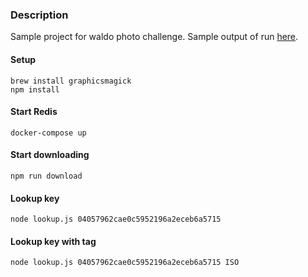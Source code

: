 ### Description

Sample project for waldo photo challenge. Sample output of run [here](./output.txt).

#### Setup

    brew install graphicsmagick
    npm install

#### Start Redis

    docker-compose up

#### Start downloading

    npm run download

#### Lookup key

    node lookup.js 04057962cae0c5952196a2eceb6a5715

#### Lookup key with tag

    node lookup.js 04057962cae0c5952196a2eceb6a5715 ISO
